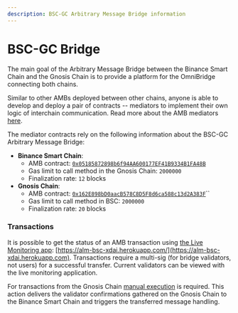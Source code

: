 ```yaml
---
description: BSC-GC Arbitrary Message Bridge information
---
```


# BSC-GC Bridge

The main goal of the Arbitrary Message Bridge between the Binance Smart Chain and the Gnosis Chain is to provide a platform for the OmniBridge connecting both chains.

Similar to other AMBs deployed between other chains, anyone is able to develop and deploy a pair of contracts -- mediators to implement their own logic of interchain communication. Read more about the AMB mediators [here](/tutorials/bridges/amb/development-of-a-cross-chain-application/).

The mediator contracts rely on the following information about the BSC-GC Arbitrary Message Bridge:

* **Binance Smart Chain**:
  * AMB contract: [`0x05185872898b6f94AA600177EF41B9334B1FA48B`](https://bscscan.com/address/0x05185872898b6f94AA600177EF41B9334B1FA48B)
  * Gas limit to call method in the Gnosis Chain: `2000000`
  * Finalization rate: `12` blocks
* **Gnosis Chain**:
  * AMB contract: [`0x162E898bD0aacB578C8D5F8d6ca588c13d2A383F`](https://blockscout.com/xdai/mainnet/address/0x162E898bD0aacB578C8D5F8d6ca588c13d2A383F)``
  * Gas limit to call method in BSC: `2000000`
  * Finalization rate: `20` blocks

### Transactions

It is possible to get the status of an AMB transaction using [the Live Monitoring app](https://docs.tokenbridge.net/about-tokenbridge/components/amb-live-monitoring-application): [https://alm-bsc-xdai.herokuapp.com/](https://alm-bsc-xdai.herokuapp.com). Transactions require a multi-sig (for bridge validators, not users) for a successful transfer. Current validators can be viewed with the live monitoring application.

For transactions from the Gnosis Chain [manual execution](submit-confirmations-manually.md) is required. This action delivers the validator confirmations gathered on the Gnosis Chain to the Binance Smart Chain and triggers the transferred message handling.
